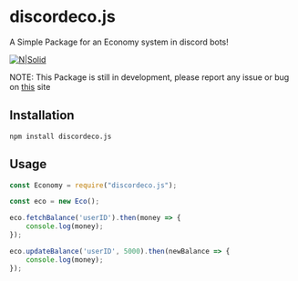 # discordeco.js
A Simple Package for an Economy system in discord bots!

[![N|Solid](https://nodei.co/npm/discordeco.js.png?downloads=true&stars=false)](https://www.npmjs.org/package/discordeco.js)

NOTE: This Package is still in development, please report any issue or bug on [this](https://github.com/Hazmi35/discordeco.js/issues) site

## Installation
```
npm install discordeco.js
```

## Usage
```js
const Economy = require("discordeco.js");

const eco = new Eco();

eco.fetchBalance('userID').then(money => {
    console.log(money);
});

eco.updateBalance('userID', 5000).then(newBalance => {
    console.log(money);
});
```
